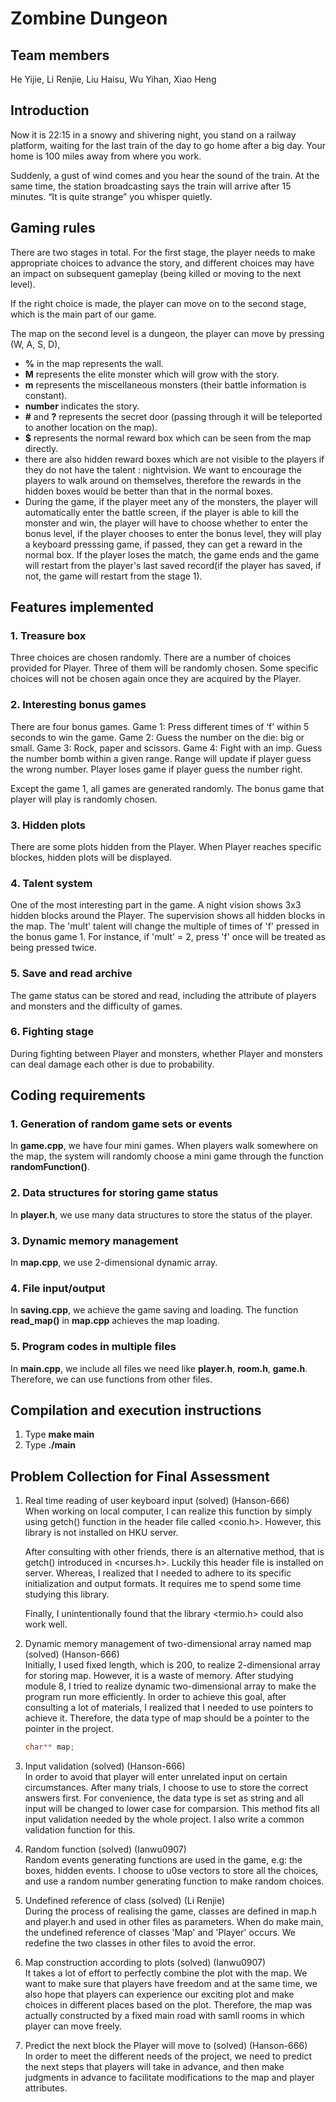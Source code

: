 # Zombine Dungeon

## Team members


He Yijie, Li Renjie, Liu Haisu, Wu Yihan, Xiao Heng

## Introduction


Now it is 22:15 in a snowy and shivering night, you stand on a railway platform, waiting for the last train of the day to go home after a big day. Your home is 100 miles away from where you work.

Suddenly, a gust of wind comes and you hear the sound of the train. At the same time, the station broadcasting says the train will arrive after 15 minutes. “It is quite strange” you whisper quietly.

## Gaming rules


There are two stages in total. For the first stage, the player needs to make appropriate choices to advance the story, and different choices may have an impact on subsequent gameplay (being killed or moving to the next level). 

If the right choice is made, the player can move on to the second stage, which is the main part of our game.

The map on the second level is a dungeon, the player can move by pressing (W, A, S, D), 
+ **%** in the map represents the wall.
+ **M** represents the elite monster which will grow with the story.
+ **m** represents the miscellaneous monsters (their battle information is constant).
+ **number** indicates the story.
+ **#** and **?** represents the secret door (passing through it will be teleported to another location on the map). 
+ **$** represents the normal reward box which can be seen from the map directly.
+ there are also hidden reward boxes which are not visible to the players if they do not have the talent : nightvision. We want to encourage the players to walk around on themselves, therefore the rewards in the hidden boxes would be better than that in the normal boxes.
+ During the game, if the player meet any of the monsters, the player will automatically enter the battle screen, if the player is able to kill the monster and win, the player will have to choose whether to enter the bonus level, if the player chooses to enter the bonus level, they will play a keyboard presssing game, if passed, they can get a reward in the normal box. If the player loses the match, the game ends and the game will restart from the player's last saved record(if the player has saved, if not, the game will restart from the stage 1).

## Features implemented
### 1. Treasure box
Three choices are chosen randomly. There are a number of choices provided for Player. Three of them will be randomly chosen. Some specific choices will not be chosen again once they are acquired by the Player. 

### 2. Interesting bonus games
There are four bonus games. Game 1: Press different times of ‘f’ within 5 seconds to win the game. Game 2: Guess the number on the die: big or small. Game 3: Rock, paper and scissors. Game 4: Fight with an imp. Guess the number bomb within a given range. Range will update if player guess the wrong number. Player loses game if player guess the number right.

Except the game 1, all games are generated randomly. The bonus game that player will play is randomly chosen. 

### 3. Hidden plots
There are some plots hidden from the Player. When Player reaches specific blockes, hidden plots will be displayed. 

### 4. Talent system
One of the most interesting part in the game. A night vision shows 3x3 hidden blocks around the Player. The supervision shows all hidden blocks in the map. The 'mult' talent will change the multiple of times of 'f' pressed in the bonus game 1. For instance, if 'mult' = 2, press 'f' once will be treated as being pressed twice. 

### 5. Save and read archive
The game status can be stored and read, including the attribute of players and monsters and the difficulty of games. 

### 6. Fighting stage
During fighting between Player and monsters, whether Player and monsters can deal damage each other is due to probability. 

## Coding requirements

### 1. Generation of random game sets or events

In **game.cpp**, we have four mini games. When players walk somewhere on the map, the system will randomly choose a mini game through the function **randomFunction()**.

### 2. Data structures for storing game status

In **player.h**, we use many data structures to store the status of the player.

### 3. Dynamic memory management

In **map.cpp**, we use 2-dimensional dynamic array.

### 4. File input/output

In **saving.cpp**, we achieve the game saving and loading. 
The function **read_map()** in **map.cpp** achieves the map loading.

### 5. Program codes in multiple files

In **main.cpp**, we include all files we need like **player.h**, **room.h**, **game.h**. Therefore, we can use functions from other files.

## Compilation and execution instructions


1. Type **make main**
2. Type **./main**

## Problem Collection for Final Assessment

1. Real time reading of user keyboard input (solved) (Hanson-666)  
    When working on local computer, I can realize this function by simply using getch() function in the header file called <conio.h>. However, this library is not installed on HKU server. 

    After consulting with other friends, there is an alternative method, that is getch() introduced in <ncurses.h>. Luckily this header file is installed on server. Whereas, I realized that I needed to adhere to its specific initialization and output formats. It requires me to spend some time studying this library.

    Finally, I unintentionally found that the library <termio.h> could also work well.


2. Dynamic memory management of two-dimensional array named map (solved) (Hanson-666)  
Initially, I used fixed length, which is 200, to realize 2-dimensional array for storing map. However, it is a waste of memory. After studying module 8, I tried to realize dynamic two-dimensional array to make the program run more efficiently. In order to achieve this goal, after consulting a lot of materials, I realized that I needed to use pointers to achieve it. Therefore, the data type of map should be a pointer to the pointer in the project.
    ```C++
    char** map;
    ```

3. Input validation (solved) (Hanson-666)  
In order to avoid that player will enter unrelated input on certain circumstances. After many trials, I choose to use <vector> to store the correct answers first. For convenience, the data type is set as string and all input will be changed to lower case for comparsion. This method fits all input validation needed by the whole project. I also write a common validation function for this.

4. Random function (solved) (Ianwu0907)  
Random events generating functions are used in the game, e.g: the boxes, hidden events. I choose to u0se vectors to store all the choices, and use a random number generating function to make random choices. 

5. Undefined reference of class (solved) (Li Renjie)  
During the process of realising the game, classes are defined in map.h and player.h and used in other files as parameters. When do make main, the undefined reference of classes 'Map' and 'Player' occurs. We redefine the two classes in other files to avoid the error. 

6. Map construction according to plots (solved) (Ianwu0907)  
It takes a lot of effort to perfectly combine the plot with the map. We want to make sure that players have freedom and at the same time, we also hope that players can experience our exciting plot and make choices in different places based on the plot. Therefore, the map was actually constructed by a fixed main road with samll rooms in which player can move freely.

7. Predict the next block the Player will move to (solved) (Hanson-666)  
In order to meet the different needs of the project, we need to predict the next steps that players will take in advance, and then make judgments in advance to facilitate modifications to the map and player attributes.